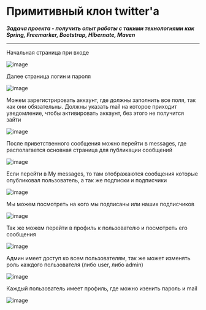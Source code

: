 # Примитивный клон twitter'a

***Задача проекта - получить опыт работы с такими технологиями как Spring, Freemarker, Bootstrap, Hibernate, Maven***
____

Начальная страница при входе

![image](https://user-images.githubusercontent.com/92450565/158657991-808bcdde-0754-4ea5-95fd-e9cfd62550cc.png)

Далее страница логин и пароля

![image](https://user-images.githubusercontent.com/92450565/158659149-cdf83a45-2821-4fdb-8eae-4f6e84834bf2.png)

Можем зарегистрировать аккаунт, где должны заполнить все поля, так как они обязательны.
Должны указать mail на которое приходит уведомление, чтобы активировать аккаунт, без этого не получится зайти

![image](https://user-images.githubusercontent.com/92450565/158658996-3e50d445-b7b9-4bfc-84ac-83b3aa0b4c71.png)

После приветственного сообщения можно перейти в messages, где располагается основная страница для публикации сообщений

![image](https://user-images.githubusercontent.com/92450565/158660894-ec7cb6ea-e053-4a4e-b114-5bf2d21f6a76.png)

Если перейти в My messages, то там отображаются сообщения которые опубликовал пользователь, а так же подписки и подписчики

![image](https://user-images.githubusercontent.com/92450565/158661331-67e98310-8547-4c75-9b3d-514d62c1fa38.png)

Мы можем посмотреть на кого мы подписаны или наших подписчиков

![image](https://user-images.githubusercontent.com/92450565/158662071-ccc75d5e-fd9c-4fa4-a214-45210872ec2c.png)

Так же можем перейти в профиль к пользователю и посмотреть его сообщения

![image](https://user-images.githubusercontent.com/92450565/158662152-2c6cf3e7-aaad-4f81-9b3c-db8351a9ca05.png)

Админ имеет доступ ко всем пользователям, так же может изменять роль каждого пользователя (либо user, либо admin)

![image](https://user-images.githubusercontent.com/92450565/158662754-ea1be76b-75f7-4af2-a0b9-6f8dda59b572.png)


Каждый пользователь имеет профиль, где можно изенить пароль и mail

![image](https://user-images.githubusercontent.com/92450565/158663005-50577e32-5a98-4fa8-b3fd-91ad68693ca2.png)


